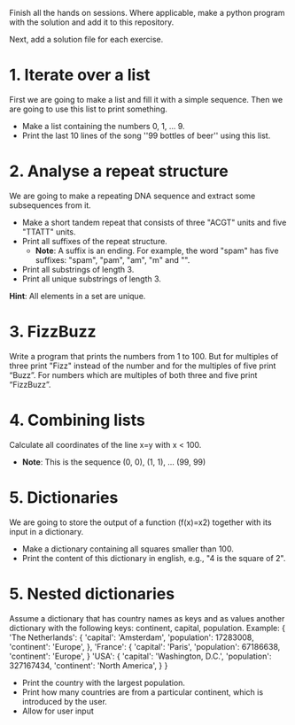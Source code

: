Finish all the hands on sessions. Where applicable, make a python program with
the solution and add it to this repository.

Next, add a solution file for each exercise.

# 1. Iterate over a list

First we are going to make a list and fill it with a simple sequence. Then we
are going to use this list to print something.
- Make a list containing the numbers 0, 1, ... 9.
- Print the last 10 lines of the song ''99 bottles of beer'' using this list.

# 2. Analyse a repeat structure

We are going to make a repeating DNA sequence and extract some subsequences
from it.
- Make a short tandem repeat that consists of three "ACGT" units and five
"TTATT" units.
- Print all suffixes of the repeat structure.
  - **Note**: A suffix is an ending. For example, the word "spam" has five
  suffixes: "spam", "pam", "am", "m" and "".
- Print all substrings of length 3.
- Print all unique substrings of length 3.

**Hint**: All elements in a set are unique.

# 3. FizzBuzz

Write a program that prints the numbers from 1 to 100.
But for multiples of three print "Fizz" instead of the
number and for the multiples of five print “Buzz”.
For numbers which are multiples of both three and five print “FizzBuzz”.

# 4. Combining lists

Calculate all coordinates of the line x=y with x < 100.
- **Note**: This is the sequence (0, 0), (1, 1), ... (99, 99)

# 5. Dictionaries

We are going to store the output of a function (f(x)=x2) together with its
input in a dictionary.
- Make a dictionary containing all squares smaller than 100.
- Print the content of this dictionary in english, e.g., "4 is the square of 2".


# 5. Nested dictionaries

Assume a dictionary that has country names as keys and as values another
dictionary with the following keys: continent, capital, population. Example:
    {
      'The Netherlands': {
        'capital': 'Amsterdam',
        'population': 17283008,
        'continent': 'Europe',
      },
      'France': {
        'capital': 'Paris',
        'population': 67186638,
        'continent': 'Europe',
      }
      'USA': {
        'capital': 'Washington, D.C.',
        'population': 327167434,
        'continent': 'North America',
      }
    }

- Print the country with the largest population.
- Print how many countries are from a particular continent, which is introduced
by the user.
- Allow for user input
